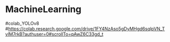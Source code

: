 # MachineLearning

#colab_YOLOv8
#https://colab.research.google.com/drive/1FY4NzAso5gDyMHgd6sqlpVN_TvlM7rkB?authuser=0#scrollTo=pAwZ6C33gd_t
